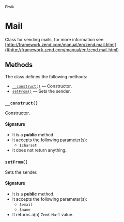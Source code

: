 <small>Piwik</small>

Mail
====

Class for sending mails, for more information see: [http://framework.zend.com/manual/en/zend.mail.html](#http://framework.zend.com/manual/en/zend.mail.html)


Methods
-------

The class defines the following methods:

- [`__construct()`](#__construct) &mdash; Constructor.
- [`setFrom()`](#setFrom) &mdash; Sets the sender.

### `__construct()` <a name="__construct"></a>

Constructor.

#### Signature

- It is a **public** method.
- It accepts the following parameter(s):
    - `$charset`
- It does not return anything.

### `setFrom()` <a name="setFrom"></a>

Sets the sender.

#### Signature

- It is a **public** method.
- It accepts the following parameter(s):
    - `$email`
    - `$name`
- It returns a(n) `Zend_Mail` value.

